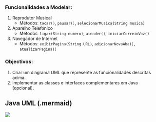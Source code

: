 
### Funcionalidades a Modelar:

1. Reprodutor Musical
   - Métodos: `tocar()`, `pausar()`, `selecionarMusica(String musica)` 
2. Aparelho Telefónico
   - Métodos: `ligar(String numero)`, `atender()`, `iniciarCorreioVoz()` 
3. Navegador de Internet
   - Métodos: `exibirPagina(String URL)`, `adicionarNovaAba()`, `atualizarPagina()` 

### Objectivos:

1. Criar um diagrama UML que represente as funcionalidades descritas acima.
2. Implementar as classes e interfaces complementares em Java (opcional).

## Java UML (.mermaid)
[![](https://mermaid.ink/img/pako:eNplks9uwjAMxl-lyglUeIEeJqHtMmlDCLadejGJaS3SuHITtMF496WlVGXNIX8cy7_vS3xRmg2qTGkLTfNCUAhUuUvioE3JDpPl8vcp2WItbIJneQ8NabDTlFUNgrbkD7R4YEeapzlrOGEBhuXVeRSH_pZymzsFU9LldtuO1LMGmc1HkRpC8y_URAGa2EFfYbbzQq5Iqu4072nXMXSqfaCmlooI6Gu4UKHwQEvBozM44qfkNIE8swgSf_H5fvXAm7zD2CR-055kAwW5Qfvn9m1sEUyUGA2u-QSrPTzYBx_A0hnuFe58tVBRewVk4m93vFz5EivMVRa3BuSYq9y1eRCff_fjtMq8BFwo4VCUKjuAbeIp1Cba7ltliKKh9s_6ZmqX6x-rv8K1?type=png)](https://mermaid.live/edit#pako:eNplks9uwjAMxl-lyglUeIEeJqHtMmlDCLadejGJaS3SuHITtMF496WlVGXNIX8cy7_vS3xRmg2qTGkLTfNCUAhUuUvioE3JDpPl8vcp2WItbIJneQ8NabDTlFUNgrbkD7R4YEeapzlrOGEBhuXVeRSH_pZymzsFU9LldtuO1LMGmc1HkRpC8y_URAGa2EFfYbbzQq5Iqu4072nXMXSqfaCmlooI6Gu4UKHwQEvBozM44qfkNIE8swgSf_H5fvXAm7zD2CR-055kAwW5Qfvn9m1sEUyUGA2u-QSrPTzYBx_A0hnuFe58tVBRewVk4m93vFz5EivMVRa3BuSYq9y1eRCff_fjtMq8BFwo4VCUKjuAbeIp1Cba7ltliKKh9s_6ZmqX6x-rv8K1)
